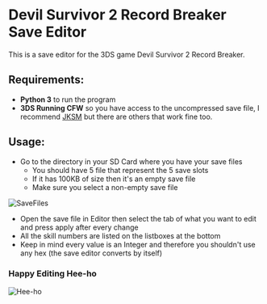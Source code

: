 # Devil Survivor 2 Record Breaker Save Editor
This is a save editor for the 3DS game Devil Survivor 2 Record Breaker.

## Requirements:
* **Python 3** to run the program
* **3DS Running CFW** so you have access to the uncompressed save file, I recommend [JKSM](https://github.com/J-D-K/JKSM) but there are others that work fine too.

## Usage:
* Go to the directory in your SD Card where you have your save files
    * You should have 5 file that represent the 5 save slots
    * If it has 100KB of size then it's an empty save file
    * Make sure you select a non-empty save file
    
![SaveFiles](https://github.com/XxArcaiCxX/DeSu2SE/blob/main/media/DeSu2Savefiles.png?raw=true)

* Open the save file in Editor then select the tab of what you want to edit and press apply after every change
* All the skill numbers are listed on the listboxes at the bottom
* Keep in mind every value is an Integer and therefore you shouldn't use any hex (the save editor converts by itself)

### Happy Editing Hee-ho
![Hee-ho](https://external-content.duckduckgo.com/iu/?u=https%3A%2F%2Fimages-wixmp-ed30a86b8c4ca887773594c2.wixmp.com%2Ff%2Fd61d9068-1085-4f27-a191-a45c02e6c921%2Fd7ma2n6-db03afbd-0542-4ec9-9865-4938866b280d.png%2Fv1%2Ffill%2Fw_205%2Ch_200%2Cstrp%2Fjack_frost_he_ho_by_flaremor_d7ma2n6-200h.png%3Ftoken%3DeyJ0eXAiOiJKV1QiLCJhbGciOiJIUzI1NiJ9.eyJzdWIiOiJ1cm46YXBwOjdlMGQxODg5ODIyNjQzNzNhNWYwZDQxNWVhMGQyNmUwIiwiaXNzIjoidXJuOmFwcDo3ZTBkMTg4OTgyMjY0MzczYTVmMGQ0MTVlYTBkMjZlMCIsIm9iaiI6W1t7ImhlaWdodCI6Ijw9MzkyIiwicGF0aCI6IlwvZlwvZDYxZDkwNjgtMTA4NS00ZjI3LWExOTEtYTQ1YzAyZTZjOTIxXC9kN21hMm42LWRiMDNhZmJkLTA1NDItNGVjOS05ODY1LTQ5Mzg4NjZiMjgwZC5wbmciLCJ3aWR0aCI6Ijw9NDAxIn1dXSwiYXVkIjpbInVybjpzZXJ2aWNlOmltYWdlLm9wZXJhdGlvbnMiXX0.JBZM-ah-oZOSKpB0m8dr4V-4DxCn7uhMa39bRHUuRwA&f=1&nofb=1)
